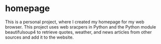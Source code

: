 # homepage

This is a personal project, where I created my homepage for my web browser. This project uses web sracpers in Python and the Python module beautifulsoup4 to retrieve quotes, weather, and news articles from other sources and add it to the website.
